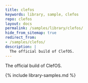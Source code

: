 ```yaml
---
title: clefos
keywords: library, sample, clefos
repo: clefos
layout: docs
permalink: /samples/library/clefos/
hide_from_sitemap: true
redirect_from:
- /samples/clefos/
description: |
  The official build of ClefOS.
---
```


The official build of ClefOS.


{% include library-samples.md %}
